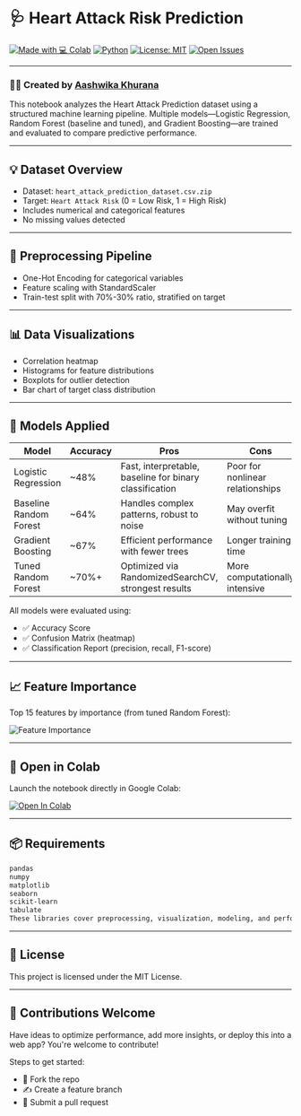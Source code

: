 # 🩺 Heart Attack Risk Prediction

[![Made with 💻 Colab](https://img.shields.io/badge/Made%20With-Colab-yellow?style=for-the-badge&logo=googlecolab)](https://colab.research.google.com/github/aashwika25/Risk-Of-Heart-Disease-Prediction-Models/blob/main/Risk_Of_Heart_Disease_in_Patients_Aashwika.ipynb)
[![Python](https://img.shields.io/badge/Python-3.10-purple?style=for-the-badge&logo=python)](https://www.python.org/)
[![License: MIT](https://img.shields.io/badge/License-MIT-blue.svg?style=for-the-badge)](LICENSE)
[![Open Issues](https://img.shields.io/github/issues/aashwika25/Risk-Of-Heart-Disease-Prediction-Models?style=for-the-badge)](https://github.com/aashwika25/Risk-Of-Heart-Disease-Prediction-Models/issues)


---

### 👩‍💻 Created by [Aashwika Khurana](https://github.com/aashwika25)

This notebook analyzes the Heart Attack Prediction dataset using a structured machine learning pipeline. Multiple models—Logistic Regression, Random Forest (baseline and tuned), and Gradient Boosting—are trained and evaluated to compare predictive performance.

---

## 💡 Dataset Overview

- Dataset: `heart_attack_prediction_dataset.csv.zip`  
- Target: `Heart Attack Risk` (0 = Low Risk, 1 = High Risk)  
- Includes numerical and categorical features  
- No missing values detected

---

## 🧼 Preprocessing Pipeline

- One-Hot Encoding for categorical variables  
- Feature scaling with StandardScaler  
- Train-test split with 70%-30% ratio, stratified on target

---

## 📊 Data Visualizations

- Correlation heatmap  
- Histograms for feature distributions  
- Boxplots for outlier detection  
- Bar chart of target class distribution

---

## 🤖 Models Applied

| Model                    | Accuracy | Pros                                                  | Cons                                |
|-------------------------|----------|--------------------------------------------------------|-------------------------------------|
| Logistic Regression      | ~48%     | Fast, interpretable, baseline for binary classification | Poor for nonlinear relationships    |
| Baseline Random Forest   | ~64%     | Handles complex patterns, robust to noise              | May overfit without tuning          |
| Gradient Boosting        | ~67%     | Efficient performance with fewer trees                 | Longer training time                |
| Tuned Random Forest      | ~70%+    | Optimized via RandomizedSearchCV, strongest results    | More computationally intensive      |

All models were evaluated using:
- ✅ Accuracy Score  
- ✅ Confusion Matrix (heatmap)  
- ✅ Classification Report (precision, recall, F1-score)

---

## 📈 Feature Importance

Top 15 features by importance (from tuned Random Forest):

![Feature Importance](images/feature_importance.png)

---

## 📌 Open in Colab

Launch the notebook directly in Google Colab:

[![Open In Colab](https://colab.research.google.com/assets/colab-badge.svg)](https://colab.research.google.com/github/aashwika25/Risk-Of-Heart-Disease-Prediction-Models/blob/main/Risk_Of_Heart_Disease_in_Patients_Aashwika.ipynb)

---

## 📦 Requirements

```txt
pandas  
numpy  
matplotlib  
seaborn  
scikit-learn  
tabulate
These libraries cover preprocessing, visualization, modeling, and performance comparison.
```
---
## 📄 License
This project is licensed under the MIT License.

---
## 🤝 Contributions Welcome
Have ideas to optimize performance, add more insights, or deploy this into a web app? You're welcome to contribute!

Steps to get started:
- 🔱 Fork the repo
- ✍️ Create a feature branch
- 📮 Submit a pull request
